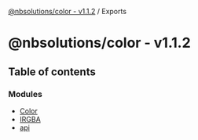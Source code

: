 [@nbsolutions/color - v1.1.2](README.md) / Exports

# @nbsolutions/color - v1.1.2

## Table of contents

### Modules

- [Color](modules/Color.md)
- [IRGBA](modules/IRGBA.md)
- [api](modules/api.md)
